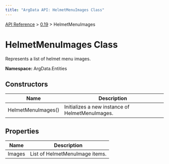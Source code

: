```yaml
---
title: "ArgData API: HelmetMenuImages Class"
---
```


[API Reference](/argdata/api/) &gt; [0.19](/argdata/api/0.19/) &gt; HelmetMenuImages

# HelmetMenuImages Class

Represents a list of helmet menu images.

**Namespace:** ArgData.Entities

## Constructors

<table class="table table-bordered table-striped ">
<thead>
  <tr>
    <th>Name</th>
    <th>Description</th>
  </tr>
</thead>
<tbody>
  <tr>
    <td>HelmetMenuImages()</td>
    <td>Initializes a new instance of HelmetMenuImages.</td>
  </tr>
</tbody>
</table>


## Properties

<table class="table table-bordered table-striped ">
<thead>
  <tr>
    <th>Name</th>
    <th>Description</th>
  </tr>
</thead>
<tbody>
  <tr>
    <td>Images</td>
    <td>List of HelmetMenuImage items.</td>
  </tr>
</tbody>
</table>


